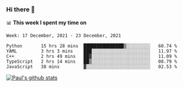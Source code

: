 ### Hi there 👋

📊 **This week I spent my time on**
<!--START_SECTION:waka-->
```text
Week: 17 December, 2021 - 23 December, 2021

Python       15 hrs 28 mins  ███████████████▒░░░░░░░░░   60.74 % 
YAML         3 hrs 3 mins    ███░░░░░░░░░░░░░░░░░░░░░░   11.97 % 
C++          2 hrs 49 mins   ██▓░░░░░░░░░░░░░░░░░░░░░░   11.09 % 
TypeScript   2 hrs 14 mins   ██▒░░░░░░░░░░░░░░░░░░░░░░   08.79 % 
JavaScript   38 mins         ▓░░░░░░░░░░░░░░░░░░░░░░░░   02.53 % 
```
<!--END_SECTION:waka-->


[![Paul's github stats](https://github-readme-stats.vercel.app/api?username=mickeyouyou&theme=dracula&show_icons=true)](https://github.com/anuraghazra/github-readme-stats)
